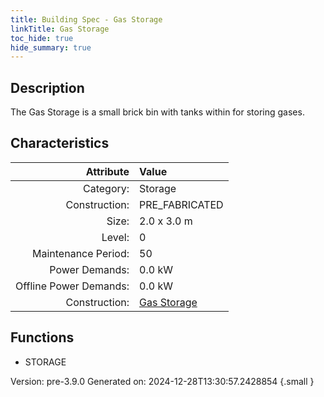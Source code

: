 ```yaml
---
title: Building Spec - Gas Storage
linkTitle: Gas Storage
toc_hide: true
hide_summary: true
---
```


## Description
The Gas Storage is a small brick bin with tanks within for storing gases.

## Characteristics

| Attribute      | Value |
|--------:|:------|
|Category:|Storage|
|Construction:|PRE_FABRICATED|
|Size:|2.0 x 3.0 m|
|Level:|0|
|Maintenance Period:|50|
|Power Demands:|0.0 kW|
|Offline Power Demands:|0.0 kW|
|Construction:|[Gas Storage](/docs/definitions/construction/gas-storage)|

## Functions
      
- STORAGE




Version: pre-3.9.0 Generated on: 2024-12-28T13:30:57.2428854
{.small }